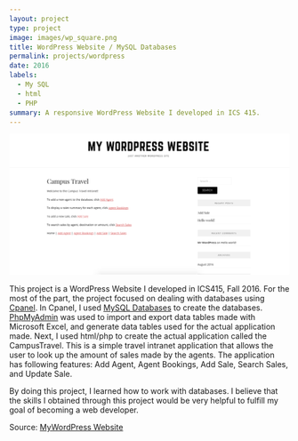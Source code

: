 ```yaml
---
layout: project
type: project
image: images/wp_square.png
title: WordPress Website / MySQL Databases
permalink: projects/wordpress
date: 2016
labels:
  - My SQL
  - html
  - PHP
summary: A responsive WordPress Website I developed in ICS 415.
---
```


<img class="ui medium right floated rounded image" src="../images/wp_reg.png">

This project is a WordPress Website I developed in ICS415, Fall 2016. For the most of the part, the project focused on dealing with databases using [Cpanel](https://cpanel.com/).
In Cpanel, I used [MySQL Databases](https://www.mysql.com/) to create the databases. [PhpMyAdmin](https://www.phpmyadmin.net/) was used to import and export data tables made with Microsoft Excel, and generate data tables used for the actual application made. Next, I used html/php to create the actual application called the CampusTravel. This is a simple travel intranet application that allows the user to look up the amount of sales made by the agents.
The application has following features: Add Agent, Agent Bookings, Add Sale, Search Sales, and Update Sale. 

By doing this project, I learned how to work with databases. I believe that the skills I obtained through this project would be very helpful to fulfill my goal of becoming a web developer.
 
Source: <a href="http://ahlim.ics415.com/">MyWordPress Website</a>
